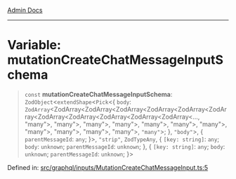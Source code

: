 [Admin Docs](/)

***

# Variable: mutationCreateChatMessageInputSchema

> `const` **mutationCreateChatMessageInputSchema**: `ZodObject`\<`extendShape`\<`Pick`\<\{ `body`: `ZodArray`\<ZodArray\<ZodArray\<ZodArray\<ZodArray\<ZodArray\<ZodArray\<ZodArray\<ZodArray\<ZodArray\<ZodArray\<ZodArray\<..., "many"\>, "many"\>, "many"\>, "many"\>, "many"\>, "many"\>, "many"\>, "many"\>, "many"\>, "many"\>, "many"\>, `"many"`\>; \}, `"body"`\>, \{ `parentMessageId`: `any`; \}\>, `"strip"`, `ZodTypeAny`, \{ `[key: string]`: `any`;  `body`: `unknown`; `parentMessageId`: `unknown`; \}, \{ `[key: string]`: `any`;  `body`: `unknown`; `parentMessageId`: `unknown`; \}\>

Defined in: [src/graphql/inputs/MutationCreateChatMessageInput.ts:5](https://github.com/NishantSinghhhhh/talawa-api/blob/69de67039e23da5433da6bf054785223c86c0ed1/src/graphql/inputs/MutationCreateChatMessageInput.ts#L5)
